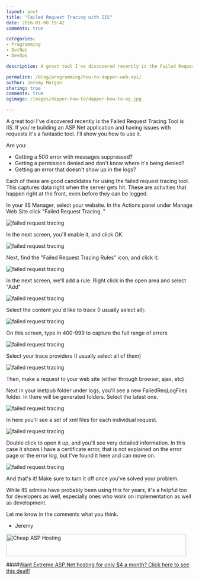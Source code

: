 ```yaml
---
layout: post
title: "Failed Request Tracing with IIS"
date: 2016-01-08 19:42
comments: true

categories: 
- Programming
- DotNet
- DevOps

description: A great tool I've discovered recently is the Failed Request Tracing Tool is IIS. If you're building an ASP.Net application and having issues with requests it's a fantastic tool. I'll show you how to use it. 

permalink: /blog/programming/how-to-dapper-web-api/
author: Jeremy Morgan
sharing: true
comments: true
ogimage: /images/dapper-how-to/dapper-how-to-og.jpg

---
```

A great tool I've discovered recently is the Failed Request Tracing Tool is IIS. If you're building an ASP.Net application and having issues with requests it's a fantastic tool. I'll show you how to use it. 

<!-- more -->

Are you: 

- Getting a 500 error with messages suppressed? 
- Getting a permission denied and don't know where it's being denied?
- Getting an error that doesn't show up in the logs?

Each of these are good candidates for using the failed request tracing tool. This captures data right when the server gets hit. These are activities that happen right at the front, even before they can be logged. 

In your IIS Manager, select your website. In the Actions panel under Manage Web Site click "Failed Request Tracing.." 

![failed request tracing](/images/failed-request-tracing-IIS/failed-request-tracing-IIS-001.jpg)

In the next screen, you'll enable it, and click OK. 

![failed request tracing](/images/failed-request-tracing-IIS/failed-request-tracing-IIS-002.jpg)

Next, find the "Failed Request Tracing Rules" icon, and click it: 

![failed request tracing](/images/failed-request-tracing-IIS/failed-request-tracing-IIS-003.jpg)

In the next screen, we'll add a rule. Right click in the open area and select "Add"

![failed request tracing](/images/failed-request-tracing-IIS/failed-request-tracing-IIS-004.jpg)

Select the content you'd like to trace (I usually select all):

![failed request tracing](/images/failed-request-tracing-IIS/failed-request-tracing-IIS-005.jpg)

On this screen, type in 400-999 to capture the full range of errors

![failed request tracing](/images/failed-request-tracing-IIS/failed-request-tracing-IIS-006.jpg)

Select your trace providers (I usually select all of them)

![failed request tracing](/images/failed-request-tracing-IIS/failed-request-tracing-IIS-007.jpg)

Then, make a request to your web site (either through browser, ajax, etc)

Next in your inetpub folder under logs, you'll see a new FailedReqLogFiles folder. In there will be generated folders. Select the latest one. 

![failed request tracing](/images/failed-request-tracing-IIS/failed-request-tracing-IIS-008.jpg)

In here you'll see a set of xml files for each individual request.

![failed request tracing](/images/failed-request-tracing-IIS/failed-request-tracing-IIS-009.jpg)

Double click to open it up, and you'll see very detailed information. In this case it shows I have a certificate error, that is not explained on the error page or the error log, but I've found it here and can move on.

![failed request tracing](/images/failed-request-tracing-IIS/failed-request-tracing-IIS-010.jpg)

And that's it! Make sure to turn it off once you've solved your problem. 

While IIS admins have probably been using this for years, it's a helpful too for developers as well, especially ones who work on implementation as well as development. 

Let me know in the comments what you think. 

- Jeremy 

<a href="https://affiliates.arvixe.com/track.php?id=5348&tid3=frontpage" target="_blank">
<img style="border:0px" src="https://affiliates.arvixe.com/media/banners/All.486.60.gif" width="486" height="60" alt="Cheap ASP Hosting"></a>
<br>

####<a href="https://affiliates.arvixe.com/track.php?id=5348&tid3=frontpage">Want Extreme ASP.Net hosting for only $4 a month? Click here to see this deal!!</a>